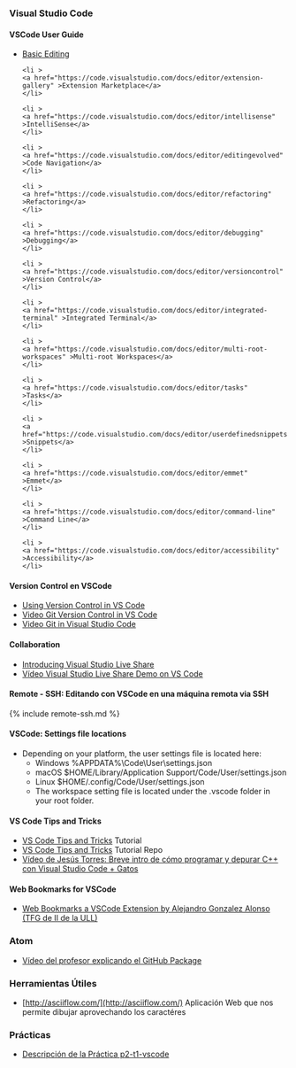### Visual Studio Code

#### VSCode User Guide

<ul id="editor-articles" class="collapse ">
    <li >
    <a href="https://code.visualstudio.com/docs/editor/codebasics" >Basic Editing</a>
    </li>

    <li >
    <a href="https://code.visualstudio.com/docs/editor/extension-gallery" >Extension Marketplace</a>
    </li>

    <li >
    <a href="https://code.visualstudio.com/docs/editor/intellisense" >IntelliSense</a>
    </li>

    <li >
    <a href="https://code.visualstudio.com/docs/editor/editingevolved" >Code Navigation</a>
    </li>

    <li >
    <a href="https://code.visualstudio.com/docs/editor/refactoring" >Refactoring</a>
    </li>

    <li >
    <a href="https://code.visualstudio.com/docs/editor/debugging" >Debugging</a>
    </li>

    <li >
    <a href="https://code.visualstudio.com/docs/editor/versioncontrol" >Version Control</a>
    </li>

    <li >
    <a href="https://code.visualstudio.com/docs/editor/integrated-terminal" >Integrated Terminal</a>
    </li>

    <li >
    <a href="https://code.visualstudio.com/docs/editor/multi-root-workspaces" >Multi-root Workspaces</a>
    </li>

    <li >
    <a href="https://code.visualstudio.com/docs/editor/tasks" >Tasks</a>
    </li>

    <li >
    <a href="https://code.visualstudio.com/docs/editor/userdefinedsnippets" >Snippets</a>
    </li>

    <li >
    <a href="https://code.visualstudio.com/docs/editor/emmet" >Emmet</a>
    </li>

    <li >
    <a href="https://code.visualstudio.com/docs/editor/command-line" >Command Line</a>
    </li>

    <li >
    <a href="https://code.visualstudio.com/docs/editor/accessibility" >Accessibility</a>
    </li>
</ul>
    
#### Version Control en VSCode

- [Using Version Control in VS Code](https://code.visualstudio.com/docs/editor/versioncontrol)
- [Video Git Version Control in VS Code](https://youtu.be/AKNYgP0yEOY)
- [Video Git in Visual Studio Code](https://youtu.be/wMqukSKYcvU)

#### Collaboration

- [Introducing Visual Studio Live Share](https://code.visualstudio.com/blogs/2017/11/15/live-share)
- <a href="https://youtu.be/fWXe1HQ1wVA" target="_blank">Vídeo Visual Studio Live Share Demo on VS Code</a>

#### Remote - SSH: Editando con VSCode en una máquina remota via SSH 

{% include remote-ssh.md %}

#### VSCode: Settings file locations

- Depending on your platform, the user settings file is located here:
  - Windows %APPDATA%\Code\User\settings.json
  - macOS $HOME/Library/Application Support/Code/User/settings.json
  - Linux $HOME/.config/Code/User/settings.json
  - The workspace setting file is located under the .vscode folder in your root folder.

#### VS Code Tips and Tricks

- <a href="https://code.visualstudio.com/docs/getstarted/tips-and-trick" target="_blank">VS Code Tips and Tricks</a> Tutorial
- <a href="https://github.com/microsoft/vscode-tips-and-tricks" target="_blank">VS Code Tips and Tricks</a> Tutorial Repo
- <a href="https://youtu.be/3owknsJy-iE" target="_blank">Vídeo de Jesús Torres: Breve intro de cómo programar y depurar C++ con Visual Studio Code + Gatos</a>

#### Web Bookmarks for VSCode

- <a href="https://marketplace.visualstudio.com/items?itemName=alu0100997910.webbookmarks" target="_blank">Web Bookmarks a VSCode Extension by Alejandro Gonzalez Alonso</a> 
<a href="https://github.com/ULL-ESIT-GRADOII-TFG/tfg-alejandro-gonzalez-alonso" target="_blank">(TFG de II de la ULL)</a>

### Atom

- [Vídeo del profesor explicando el GitHub Package](https://youtu.be/kFtGxyyLRTc)

### Herramientas Útiles

* [http://asciiflow.com/](http://asciiflow.com/) Aplicación Web que nos permite dibujar aprovechando los caractéres 


### Prácticas
 
- <a href="practicas/p2-t1-vscode/" target="_blank">Descripción de la Práctica p2-t1-vscode</a>
